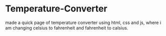 # Temperature-Converter
made a quick page of temperature converter using html, css and js, where i am changing celsius to fahrenheit and fahrenheit to calsius.
